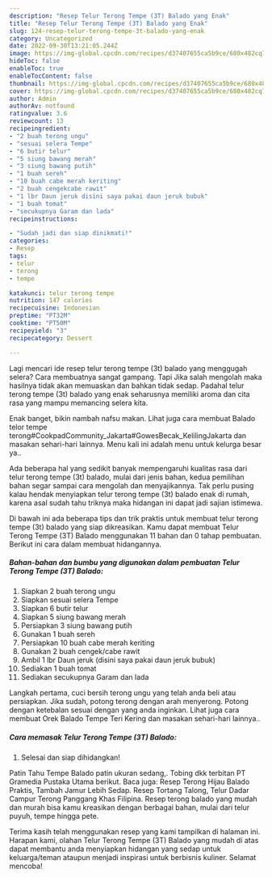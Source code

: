 ```yaml
---
description: "Resep Telur Terong Tempe (3T) Balado yang Enak"
title: "Resep Telur Terong Tempe (3T) Balado yang Enak"
slug: 124-resep-telur-terong-tempe-3t-balado-yang-enak
category: Uncategorized
date: 2022-09-30T13:21:05.244Z
image: https://img-global.cpcdn.com/recipes/d37407655ca5b9ce/680x482cq70/telur-terong-tempe-3t-balado-foto-resep-utama.jpg
hideToc: false
enableToc: true
enableTocContent: false
thumbnail: https://img-global.cpcdn.com/recipes/d37407655ca5b9ce/680x482cq70/telur-terong-tempe-3t-balado-foto-resep-utama.jpg
cover: https://img-global.cpcdn.com/recipes/d37407655ca5b9ce/680x482cq70/telur-terong-tempe-3t-balado-foto-resep-utama.jpg
author: Admin
authorAv: notfound
ratingvalue: 3.6
reviewcount: 13
recipeingredient:
- "2 buah terong ungu"
- "sesuai selera Tempe"
- "6 butir telur"
- "5 siung bawang merah"
- "3 siung bawang putih"
- "1 buah sereh"
- "10 buah cabe merah keriting"
- "2 buah cengekcabe rawit"
- "1 lbr Daun jeruk disini saya pakai daun jeruk bubuk"
- "1 buah tomat"
- "secukupnya Garam dan lada"
recipeinstructions:

- "Sudah jadi dan siap dinikmati!"
categories:
- Resep
tags:
- telur
- terong
- tempe

katakunci: telur terong tempe 
nutrition: 147 calories
recipecuisine: Indonesian
preptime: "PT32M"
cooktime: "PT50M"
recipeyield: "3"
recipecategory: Dessert

---
```



Lagi mencari ide resep telur terong tempe (3t) balado yang menggugah selera? Cara membuatnya sangat gampang. Tapi Jika salah mengolah maka hasilnya tidak akan memuaskan dan bahkan tidak sedap. Padahal telur terong tempe (3t) balado yang enak seharusnya memiliki aroma dan cita rasa yang mampu memancing selera kita.


Enak banget, bikin nambah nafsu makan. Lihat juga cara membuat Balado telor tempe terong#CookpadCommunity_Jakarta#GowesBecak_KelilingJakarta dan masakan sehari-hari lainnya. Menu kali ini adalah menu untuk kelurga besar ya..

Ada beberapa hal yang sedikit banyak mempengaruhi kualitas rasa dari telur terong tempe (3t) balado, mulai dari jenis bahan, kedua pemilihan bahan segar sampai cara mengolah dan menyajikannya. Tak perlu pusing kalau hendak menyiapkan telur terong tempe (3t) balado enak di rumah, karena asal sudah tahu triknya maka hidangan ini dapat jadi sajian istimewa.


Di bawah ini ada beberapa tips dan trik praktis untuk membuat telur terong tempe (3t) balado yang siap dikreasikan. Kamu dapat membuat Telur Terong Tempe (3T) Balado menggunakan 11 bahan dan 0 tahap pembuatan. Berikut ini cara dalam membuat hidangannya.

<!--inarticleads1-->

##### Bahan-bahan dan bumbu yang digunakan dalam pembuatan Telur Terong Tempe (3T) Balado:

1. Siapkan 2 buah terong ungu
1. Siapkan sesuai selera Tempe
1. Siapkan 6 butir telur
1. Siapkan 5 siung bawang merah
1. Persiapkan 3 siung bawang putih
1. Gunakan 1 buah sereh
1. Persiapkan 10 buah cabe merah keriting
1. Gunakan 2 buah cengek/cabe rawit
1. Ambil 1 lbr Daun jeruk (disini saya pakai daun jeruk bubuk)
1. Sediakan 1 buah tomat
1. Sediakan secukupnya Garam dan lada


Langkah pertama, cuci bersih terong ungu yang telah anda beli atau persiapkan. Jika sudah, potong terong dengan arah menyerong. Potong dengan ketebalan sesuai dengan yang anda inginkan. Lihat juga cara membuat Orek Balado Tempe Teri Kering dan masakan sehari-hari lainnya.. 

<!--inarticleads2-->

##### Cara memasak Telur Terong Tempe (3T) Balado:


1. Selesai dan siap dihidangkan!

Patin Tahu Tempe Balado patin ukuran sedang,. Tobing dkk terbitan PT Gramedia Pustaka Utama berikut. Baca juga: Resep Terong Hijau Balado Praktis, Tambah Jamur Lebih Sedap. Resep Tortang Talong, Telur Dadar Campur Terong Panggang Khas Filipina. Resep terong balado yang mudah dan murah bisa kamu kreasikan dengan berbagai bahan, mulai dari telur puyuh, tempe hingga pete. 

Terima kasih telah menggunakan resep yang kami tampilkan di halaman ini. Harapan kami, olahan Telur Terong Tempe (3T) Balado yang mudah di atas dapat membantu anda menyiapkan hidangan yang sedap untuk keluarga/teman ataupun menjadi inspirasi untuk berbisnis kuliner. Selamat mencoba!
